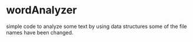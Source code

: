 # wordAnalyzer
simple code to analyze some text by using data structures
some of the file names have been changed.
